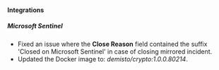 
#### Integrations

##### Microsoft Sentinel

- Fixed an issue where the **Close Reason** field contained the suffix 'Closed on Microsoft Sentinel' in case of closing mirrored incident.
- Updated the Docker image to: *demisto/crypto:1.0.0.80214*.
